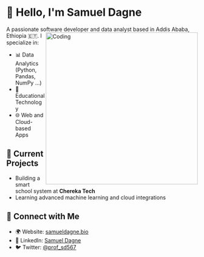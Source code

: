# 👋 Hello, I'm Samuel Dagne

A passionate software developer and data analyst based in Addis Ababa, Ethiopia 🇪🇹.
<img align="right" alt="Coding" width="400" src="https://cdn.dribbble.com/users/1162077/screenshots/3848914/programmer.gif">
I specialize in:
- 📊 Data Analytics (Python, Pandas, NumPy ...)
- 🏫 Educational Technology
- 🌐 Web and Cloud-based Apps

## 📌 Current Projects
- Building a smart school system at **Chereka Tech**
- Learning advanced machine learning and cloud integrations

## 🔗 Connect with Me
- 🌍 Website: [samueldagne.bio](https://samueldagne.bio)
- 💼 LinkedIn: [Samuel Dagne](https://linkedin.com/in/samuel-dagne-230589262)
- 🐦 Twitter: [@prof_sd567](https://x.com/prof_sd567)
